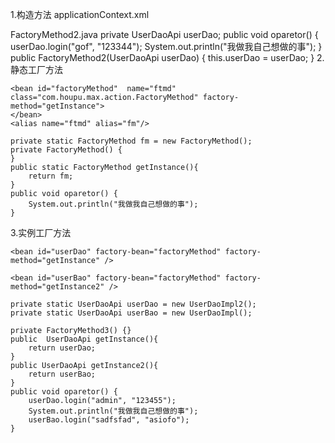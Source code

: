 ﻿1.构造方法
applicationContext.xml
<?xml version="1.0" encoding="UTF-8"?>
<beans xmlns="http://www.springframework.org/schema/beans"
	xmlns:xsi="http://www.w3.org/2001/XMLSchema-instance"
	xsi:schemaLocation="http://www.springframework.org/schema/beans
http://www.springframework.org/schema/beans/spring-beans.xsd">
	<bean id="factoryMethod" class="com.houpu.max.action.FactoryMethod2" >
	<constructor-arg name="userDao" ref="us"/>
	</bean>
	<bean id="us" class="com.houpu.max.dao.impl.UserDaoImpl"/>
</beans>
FactoryMethod2.java
private UserDaoApi userDao;
	public void oparetor() {
		userDao.login("gof", "123344");
		System.out.println("我做我自己想做的事");
	}
	public FactoryMethod2(UserDaoApi userDao) {
		this.userDao = userDao;
	}
2.静态工厂方法
<!-- 静态方法方法实例化 只是简简单单的实例化自己-->
	<bean id="factoryMethod"  name="ftmd"  class="com.houpu.max.action.FactoryMethod" factory-method="getInstance">
	</bean>
	<alias name="ftmd" alias="fm"/>

	private static FactoryMethod fm = new FactoryMethod();
	private FactoryMethod() {
	}
	public static FactoryMethod getInstance(){
		return fm;
	}
	public void oparetor() {
		System.out.println("我做我自己想做的事");
	}

3.实例工厂方法
	<!-- 使用工厂方法实例化 -->
	<bean id="factoryMethod" class="com.houpu.max.action.FactoryMethod3" />
	
	<bean id="userDao" factory-bean="factoryMethod" factory-method="getInstance" />
	
	<bean id="userBao" factory-bean="factoryMethod" factory-method="getInstance2" />

    private static UserDaoApi userDao = new UserDaoImpl2();
	private static UserDaoApi userBao = new UserDaoImpl();
	
	private FactoryMethod3() {}
	public  UserDaoApi getInstance(){
		return userDao;
	}
	public UserDaoApi getInstance2(){
		return userBao;
	}
	public void oparetor() {
		userDao.login("admin", "123455");
		System.out.println("我做我自己想做的事");
		userBao.login("sadfsfad", "asiofo");
	}